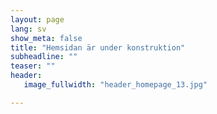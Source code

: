 ```yaml
---
layout: page
lang: sv
show_meta: false
title: "Hemsidan är under konstruktion"
subheadline: ""
teaser: ""
header:
   image_fullwidth: "header_homepage_13.jpg"

---
```


